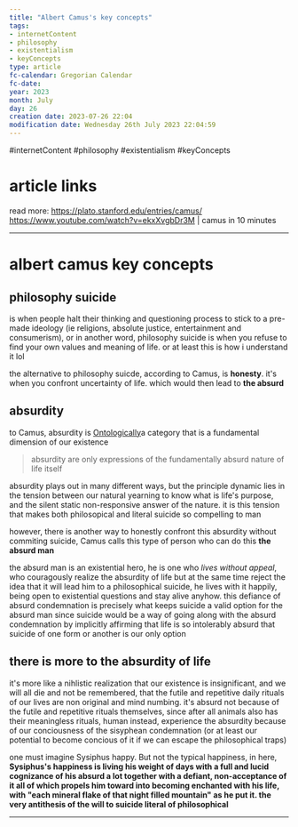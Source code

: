```yaml
---
title: "Albert Camus's key concepts"
tags:
- internetContent
- philosophy
- existentialism
- keyConcepts
type: article
fc-calendar: Gregorian Calendar
fc-date: 
year: 2023
month: July
day: 26
creation date: 2023-07-26 22:04
modification date: Wednesday 26th July 2023 22:04:59
---
```


#internetContent  #philosophy #existentialism #keyConcepts 
# article links
read more: 
https://plato.stanford.edu/entries/camus/
https://www.youtube.com/watch?v=ekxXvgbDr3M | camus in 10 minutes
___

# albert camus key concepts 

## philosophy suicide 

is when people halt their thinking and questioning process to stick to a pre-made ideology (ie religions, absolute justice, entertainment and consumerism), or in another word, philosophy suicide is when you refuse to find your own values and meaning of life. or at least this is how i understand it lol 

the alternative to philosophy suicde, according to Camus, is **honesty**. it's when you confront uncertainty of life. which would then lead to **the absurd**

## absurdity 
to Camus, absurdity is [Ontologically](https://en.wikipedia.org/wiki/Ontology)a category that is a fundamental dimension of our existence 

> absurdity are only expressions of the fundamentally absurd nature of life itself 

absurdity plays out in many different ways, but the principle dynamic lies in the tension between our natural yearning to know what is life's purpose, and the silent static non-responsive answer of the nature. it is this tension that makes both philosopical and literal suicide so compelling to man  

however, there is another way to honestly confront this absurdity without commiting suicide, Camus calls this type of person who can do this **the absurd man**

the absurd man is an existential hero, he is one who *lives without appeal*, who couragously realize the absurdity of life but at the same time reject the idea that it will lead him to a philosophical suicide, he lives with it happily, being open to existential questions and stay alive anyhow. this defiance of absurd condemnation is precisely what keeps suicide a valid option for the absurd man since suicide would be a way of going along with the absurd condemnation by implicitly affirming that life is so intolerably absurd that suicide of one form or another is our only option 

## there is more to the absurdity of life 

it's more like a nihlistic realization that our existence is insignificant, and we will all die and not be remembered, that the futile and repetitive daily rituals of our lives are non original and mind numbing. it's absurd not because of the futile and repetitive rituals themselves, since after all animals also has their meaningless rituals, human instead, experience the absurdity because of our conciousness of the sisyphean condemnation (or at least our potential to become concious of it if we can escape the philosophical traps) 

one must imagine Sysiphus happy. But not the typical happiness, in here, **Sysiphus's happiness is living his weight of days with a full and lucid cognizance of his absurd a lot together with a defiant, non-acceptance of it all of which propels him toward into becoming enchanted with his life, with "each mineral flake of that night filled mountain" as he put it. the very antithesis of the will to suicide literal of philosophical**

___ 
